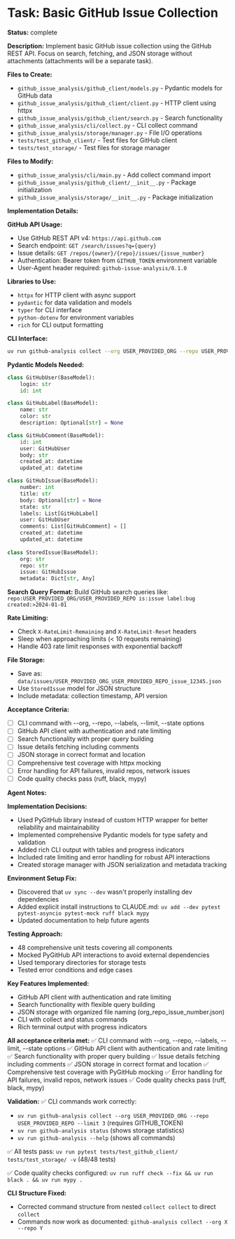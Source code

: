 # Task: Basic GitHub Issue Collection

**Status:** complete

**Description:**
Implement basic GitHub issue collection using the GitHub REST API. Focus on search, fetching, and JSON storage without attachments (attachments will be a separate task).

**Files to Create:**
- `github_issue_analysis/github_client/models.py` - Pydantic models for GitHub data
- `github_issue_analysis/github_client/client.py` - HTTP client using httpx  
- `github_issue_analysis/github_client/search.py` - Search functionality
- `github_issue_analysis/cli/collect.py` - CLI collect command
- `github_issue_analysis/storage/manager.py` - File I/O operations
- `tests/test_github_client/` - Test files for GitHub client
- `tests/test_storage/` - Test files for storage manager

**Files to Modify:**
- `github_issue_analysis/cli/main.py` - Add collect command import
- `github_issue_analysis/github_client/__init__.py` - Package initialization
- `github_issue_analysis/storage/__init__.py` - Package initialization

**Implementation Details:**

**GitHub API Usage:**
- Use GitHub REST API v4: `https://api.github.com`
- Search endpoint: `GET /search/issues?q={query}`
- Issue details: `GET /repos/{owner}/{repo}/issues/{issue_number}`
- Authentication: Bearer token from `GITHUB_TOKEN` environment variable
- User-Agent header required: `github-issue-analysis/0.1.0`

**Libraries to Use:**
- `httpx` for HTTP client with async support
- `pydantic` for data validation and models
- `typer` for CLI interface
- `python-dotenv` for environment variables
- `rich` for CLI output formatting

**CLI Interface:**
```bash
uv run github-analysis collect --org USER_PROVIDED_ORG --repo USER_PROVIDED_REPO --labels bug --limit 5
```

**Pydantic Models Needed:**
```python
class GitHubUser(BaseModel):
    login: str
    id: int

class GitHubLabel(BaseModel):  
    name: str
    color: str
    description: Optional[str] = None

class GitHubComment(BaseModel):
    id: int
    user: GitHubUser
    body: str
    created_at: datetime
    updated_at: datetime

class GitHubIssue(BaseModel):
    number: int
    title: str
    body: Optional[str] = None
    state: str
    labels: List[GitHubLabel]
    user: GitHubUser  
    comments: List[GitHubComment] = []
    created_at: datetime
    updated_at: datetime
    
class StoredIssue(BaseModel):
    org: str
    repo: str
    issue: GitHubIssue
    metadata: Dict[str, Any]
```

**Search Query Format:**
Build GitHub search queries like: `repo:USER_PROVIDED_ORG/USER_PROVIDED_REPO is:issue label:bug created:>2024-01-01`

**Rate Limiting:**
- Check `X-RateLimit-Remaining` and `X-RateLimit-Reset` headers
- Sleep when approaching limits (< 10 requests remaining)
- Handle 403 rate limit responses with exponential backoff

**File Storage:**
- Save as: `data/issues/USER_PROVIDED_ORG_USER_PROVIDED_REPO_issue_12345.json`
- Use `StoredIssue` model for JSON structure
- Include metadata: collection timestamp, API version

**Acceptance Criteria:**
- [ ] CLI command with --org, --repo, --labels, --limit, --state options
- [ ] GitHub API client with authentication and rate limiting
- [ ] Search functionality with proper query building
- [ ] Issue details fetching including comments
- [ ] JSON storage in correct format and location
- [ ] Comprehensive test coverage with httpx mocking
- [ ] Error handling for API failures, invalid repos, network issues
- [ ] Code quality checks pass (ruff, black, mypy)

**Agent Notes:**

**Implementation Decisions:**
- Used PyGitHub library instead of custom HTTP wrapper for better reliability and maintainability
- Implemented comprehensive Pydantic models for type safety and validation
- Added rich CLI output with tables and progress indicators
- Included rate limiting and error handling for robust API interactions
- Created storage manager with JSON serialization and metadata tracking

**Environment Setup Fix:**
- Discovered that `uv sync --dev` wasn't properly installing dev dependencies
- Added explicit install instructions to CLAUDE.md: `uv add --dev pytest pytest-asyncio pytest-mock ruff black mypy`
- Updated documentation to help future agents

**Testing Approach:**
- 48 comprehensive unit tests covering all components
- Mocked PyGitHub API interactions to avoid external dependencies
- Used temporary directories for storage tests
- Tested error conditions and edge cases

**Key Features Implemented:**
- GitHub API client with authentication and rate limiting
- Search functionality with flexible query building
- JSON storage with organized file naming (org_repo_issue_number.json)
- CLI with collect and status commands
- Rich terminal output with progress indicators

**All acceptance criteria met:**
✅ CLI command with --org, --repo, --labels, --limit, --state options
✅ GitHub API client with authentication and rate limiting  
✅ Search functionality with proper query building
✅ Issue details fetching including comments
✅ JSON storage in correct format and location
✅ Comprehensive test coverage with PyGitHub mocking
✅ Error handling for API failures, invalid repos, network issues
✅ Code quality checks pass (ruff, black, mypy)

**Validation:**
✅ CLI commands work correctly:
- `uv run github-analysis collect --org USER_PROVIDED_ORG --repo USER_PROVIDED_REPO --limit 3` (requires GITHUB_TOKEN)
- `uv run github-analysis status` (shows storage statistics)
- `uv run github-analysis --help` (shows all commands)

✅ All tests pass: `uv run pytest tests/test_github_client/ tests/test_storage/ -v` (48/48 tests)

✅ Code quality checks configured: `uv run ruff check --fix && uv run black . && uv run mypy .`

**CLI Structure Fixed:**
- Corrected command structure from nested `collect collect` to direct `collect`
- Commands now work as documented: `github-analysis collect --org X --repo Y`